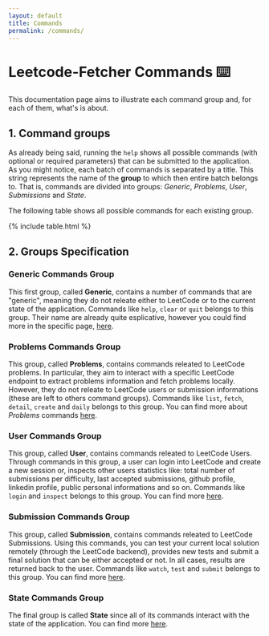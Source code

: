 ```yaml
---
layout: default
title: Commands
permalink: /commands/
---
```


# Leetcode-Fetcher Commands ⌨️

This documentation page aims to illustrate each command group and, for each of them, what's is about.

## 1. Command groups

As already being said, running the `help` shows all possible commands (with optional or required parameters) that can be submitted to the application. As you might notice, each batch of commands is separated by a title. This string represents the name of the **group** to which then entire batch belongs to. That is, commands are divided into groups: *Generic*, *Problems*, *User*, *Submissions* and *State*. 

The following table shows all possible commands for each existing group.

{% include table.html %}

## 2. Groups Specification

### Generic Commands Group

This first group, called **Generic**, contains a number of commands that are "generic", meaning they do not releate either to LeetCode or to the current state of the application. Commands like `help`, `clear` or `quit` belongs to this group. Their name are already quite esplicative, however you could find more in the specific page, [here]({{site.baseurl}}/commands/generic/).

### Problems Commands Group

This group, called **Problems**, contains commands releated to LeetCode problems. In particular, they aim to interact with a specific LeetCode endpoint to extract problems information and fetch problems locally. However, they do not releate to LeetCode users or submission informations (these are left to others command groups). Commands like `list`, `fetch`, `detail`, `create` and `daily` belongs to this group. You can find more about *Problems* commands [here]({{site.baseurl}}/commands/problems/).

### User Commands Group

This group, called **User**, contains commands releated to LeetCode Users. Through commands in this group, a user can login into LeetCode and create a new session or, inspects other users statistics like: total number of submissions per difficulty, last accepted submissions, github profile, linkedin profile, public personal informations and so on. Commands like `login` and `inspect` belongs to this group. You can find more [here]({{site.baseurl}}/commands/user/).

### Submission Commands Group

This group, called **Submission**, contains commands releated to LeetCode Submissions. Using this commands, you can test your current local solution remotely (through the LeetCode backend), provides new tests and submit a final solution that can be either accepted or not. In all cases, results are returned back to the user. Commands like `watch`, `test` and `submit` belongs to this group. You can find more [here]({{site.baseurl}}/commands/submissions/).

### State Commands Group

The final group is called **State** since all of its commands interact with the state of the application. You can find more [here]({{site.baseurl}}/commands/state/).